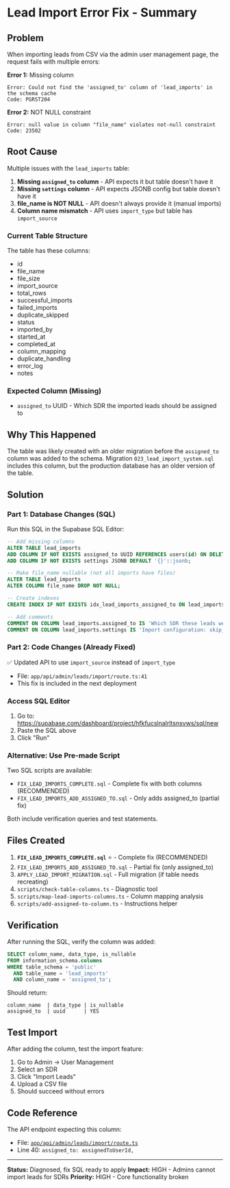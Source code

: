 # Lead Import Error Fix - Summary

## Problem
When importing leads from CSV via the admin user management page, the request fails with multiple errors:

**Error 1:** Missing column
```
Error: Could not find the 'assigned_to' column of 'lead_imports' in the schema cache
Code: PGRST204
```

**Error 2:** NOT NULL constraint
```
Error: null value in column "file_name" violates not-null constraint
Code: 23502
```

## Root Cause
Multiple issues with the `lead_imports` table:
1. **Missing `assigned_to` column** - API expects it but table doesn't have it
2. **Missing `settings` column** - API expects JSONB config but table doesn't have it
3. **file_name is NOT NULL** - API doesn't always provide it (manual imports)
4. **Column name mismatch** - API uses `import_type` but table has `import_source`

### Current Table Structure
The table has these columns:
- id
- file_name
- file_size
- import_source
- total_rows
- successful_imports
- failed_imports
- duplicate_skipped
- status
- imported_by
- started_at
- completed_at
- column_mapping
- duplicate_handling
- error_log
- notes

### Expected Column (Missing)
- `assigned_to` UUID - Which SDR the imported leads should be assigned to

## Why This Happened
The table was likely created with an older migration before the `assigned_to` column was added to the schema. Migration `023_lead_import_system.sql` includes this column, but the production database has an older version of the table.

## Solution

### Part 1: Database Changes (SQL)
Run this SQL in the Supabase SQL Editor:

```sql
-- Add missing columns
ALTER TABLE lead_imports
ADD COLUMN IF NOT EXISTS assigned_to UUID REFERENCES users(id) ON DELETE SET NULL,
ADD COLUMN IF NOT EXISTS settings JSONB DEFAULT '{}'::jsonb;

-- Make file_name nullable (not all imports have files)
ALTER TABLE lead_imports
ALTER COLUMN file_name DROP NOT NULL;

-- Create indexes
CREATE INDEX IF NOT EXISTS idx_lead_imports_assigned_to ON lead_imports(assigned_to);

-- Add comments
COMMENT ON COLUMN lead_imports.assigned_to IS 'Which SDR these leads were assigned to';
COMMENT ON COLUMN lead_imports.settings IS 'Import configuration: skip_duplicates, update_existing, etc.';
```

### Part 2: Code Changes (Already Fixed)
✅ Updated API to use `import_source` instead of `import_type`
- File: `app/api/admin/leads/import/route.ts:41`
- This fix is included in the next deployment

### Access SQL Editor
1. Go to: https://supabase.com/dashboard/project/hfkfucslnalrltsnsvws/sql/new
2. Paste the SQL above
3. Click "Run"

### Alternative: Use Pre-made Script
Two SQL scripts are available:
- `FIX_LEAD_IMPORTS_COMPLETE.sql` - Complete fix with both columns (RECOMMENDED)
- `FIX_LEAD_IMPORTS_ADD_ASSIGNED_TO.sql` - Only adds assigned_to (partial fix)

Both include verification queries and test statements.

## Files Created
1. **`FIX_LEAD_IMPORTS_COMPLETE.sql`** ⭐ - Complete fix (RECOMMENDED)
2. `FIX_LEAD_IMPORTS_ADD_ASSIGNED_TO.sql` - Partial fix (only assigned_to)
3. `APPLY_LEAD_IMPORT_MIGRATION.sql` - Full migration (if table needs recreating)
4. `scripts/check-table-columns.ts` - Diagnostic tool
5. `scripts/map-lead-imports-columns.ts` - Column mapping analysis
6. `scripts/add-assigned-to-column.ts` - Instructions helper

## Verification
After running the SQL, verify the column was added:

```sql
SELECT column_name, data_type, is_nullable
FROM information_schema.columns
WHERE table_schema = 'public'
  AND table_name = 'lead_imports'
  AND column_name = 'assigned_to';
```

Should return:
```
column_name  | data_type | is_nullable
assigned_to  | uuid      | YES
```

## Test Import
After adding the column, test the import feature:
1. Go to Admin → User Management
2. Select an SDR
3. Click "Import Leads"
4. Upload a CSV file
5. Should succeed without errors

## Code Reference
The API endpoint expecting this column:
- File: [`app/api/admin/leads/import/route.ts`](app/api/admin/leads/import/route.ts:40)
- Line 40: `assigned_to: assignedToUserId,`

---

**Status:** Diagnosed, fix SQL ready to apply
**Impact:** HIGH - Admins cannot import leads for SDRs
**Priority:** HIGH - Core functionality broken
